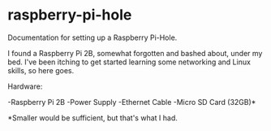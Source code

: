 # raspberry-pi-hole
Documentation for setting up a Raspberry Pi-Hole.

I found a Raspberry Pi 2B, somewhat forgotten and bashed about, under my bed. I've been itching to get started learning some networking and Linux skills, so here goes.

Hardware:

-Raspberry Pi 2B
-Power Supply
-Ethernet Cable
-Micro SD Card (32GB)*


*Smaller would be sufficient, but that's what I had.
